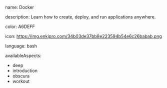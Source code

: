 name: Docker

description: Learn how to create, deploy, and run applications anywhere.

color: A6DEFF

icon: https://img.enkipro.com/34b03de37bb8e223594b54e6c26babab.png

language: bash

availableAspects:
  - deep
  - introduction
  - obscura
  - workout
